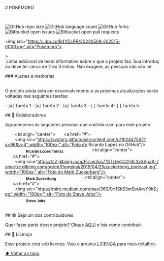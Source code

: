  
 ​#​ ​POKÉMORO
  
 ​<!--​-Esses são exemplos. Veja https://shields.io para outras pessoas ou para personalizar este conjunto de escudos. Você pode querer incluir dependências, status do projeto e informações de licença aqui-​--> 
  
 ​![​GitHub repo size​](https://img.shields.io/github/repo-size/iuricode/README-template?style=for-the-badge) 
 ​![​GitHub language count​](https://img.shields.io/github/languages/count/iuricode/README-template?style=for-the-badge) 
 ​![​GitHub forks​](https://img.shields.io/github/forks/iuricode/README-template?style=for-the-badge) 
 ​![​Bitbucket open issues​](https://img.shields.io/bitbucket/issues/iuricode/README-template?style=for-the-badge) 
 ​![​Bitbucket open pull requests​](https://img.shields.io/bitbucket/pr-raw/iuricode/README-template?style=for-the-badge) 
  
 ​<img src="https://i.ibb.co/B4YDLPR/20220508-202515-0000.jpg" alt="Pokémoro"> 
  
 ​>​ Linha adicional de texto informativo sobre o que o projeto faz. Sua introdução deve ter cerca de 2 ou 3 linhas. Não exagere, as pessoas não vão ler. 
  
 ​###​ ​Ajustes e melhorias 
  
 ​O projeto ainda está em desenvolvimento e as próximas atualizações serão voltadas nas seguintes tarefas: 
  
 ​-​ [x] Tarefa 1 
 ​-​ [x] Tarefa 2 
 ​-​ [x] Tarefa 3 
 ​-​ [ ] Tarefa 4 
 ​-​ [ ] Tarefa 5 
  
 ​##​ ​🤝 Colaboradores 
  
 ​Agradecemos às seguintes pessoas que contribuíram para este projeto: 
  
 ​<table> 
 ​  <tr> 
 ​    <td align="center"> 
 ​      <a href="#"> 
 ​        <img src="https://avatars.githubusercontent.com/u/102447567?s=96&v=4" width="100px;" alt="Foto do Ricardo Lopes no GitHub"/><br> 
 ​        <sub> 
 ​          <b>Ricardo Lopes Tomaz</b> 
 ​        </sub> 
 ​      </a> 
 ​    </td> 
 ​    <td align="center"> 
 ​      <a href="#"> 
 ​        <img src="https://s2.glbimg.com/FUcw2usZfSTL6yCCGj3L3v3SpJ8=/smart/e.glbimg.com/og/ed/f/original/2019/04/25/zuckerberg_podcast.jpg" width="100px;" alt="Foto do Mark Zuckerberg"/><br> 
 ​        <sub> 
 ​          <b>Mark Zuckerberg</b> 
 ​        </sub> 
 ​      </a> 
 ​    </td> 
 ​    <td align="center"> 
 ​      <a href="#"> 
 ​        <img src="https://miro.medium.com/max/360/0*1SkS3mSorArvY9kS.jpg" width="100px;" alt="Foto do Steve Jobs"/><br> 
 ​        <sub> 
 ​          <b>Steve Jobs</b> 
 ​        </sub> 
 ​      </a> 
 ​    </td> 
 ​  </tr> 
 ​</table> 
  
  
 ​##​ ​😄 Seja um dos contribuidores<br> 
  
 ​Quer fazer parte desse projeto? Clique [​AQUI​](CONTRIBUTING.md) e leia como contribuir. 
  
 ​##​ ​📝 Licença 
  
 ​Esse projeto está sob licença. Veja o arquivo [​LICENÇA​](LICENSE.md) para mais detalhes. 
  
 ​[​⬆ Voltar ao topo​](#nome-do-projeto)<br>
